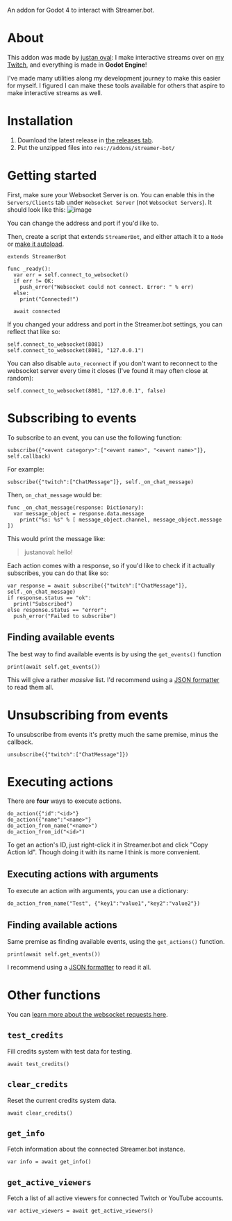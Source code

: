 An addon for Godot 4 to interact with Streamer.bot.

# About
This addon was made by [justan oval](https://justanoval.com/): I make interactive streams over on [my Twitch](https://www.twitch.tv/justanoval), and everything is made in **Godot Engine**!

I've made many utilities along my development journey to make this easier for myself. I figured I can make these tools available for others that aspire to make interactive streams as well.

# Installation
1. Download the latest release in [the releases tab](https://github.com/justanoval/StreamerBot.gd/releases).
2. Put the unzipped files into `res://addons/streamer-bot/`

# Getting started
First, make sure your Websocket Server is on. You can enable this in the `Servers/Clients` tab under `Websocket Server` (not `Websocket Servers`). It should look like this:
![image](https://github.com/user-attachments/assets/61ba3be5-88f3-4f84-9cec-1b40b59c2564)

You can change the address and port if you'd ilke to.

Then, create a script that extends `StreamerBot`, and either attach it to a `Node` or [make it autoload](https://docs.godotengine.org/en/stable/tutorials/scripting/singletons_autoload.html).
```gdscript
extends StreamerBot

func _ready():
  var err = self.connect_to_websocket()
  if err != OK:
    push_error("Websocket could not connect. Error: " % err)
  else:
    print("Connected!")
  
  await connected
```

If you changed your address and port in the Streamer.bot settings, you can reflect that like so:
```gdscript
self.connect_to_websocket(8081)
self.connect_to_websocket(8081, "127.0.0.1")
```

You can also disable `auto_reconnect` if you don't want to reconnect to the websocket server every time it closes (I've found it may often close at random):
```gdscript
self.connect_to_websocket(8081, "127.0.0.1", false)
```

# Subscribing to events
To subscribe to an event, you can use the following function:
```gdscript
subscribe({"<event category>":["<event name>", "<event name>"]}, self.callback)
```
For example:
```gdscript
subscribe({"twitch":["ChatMessage"]}, self._on_chat_message)
```
Then, `on_chat_message` would be:
```gdscript
func _on_chat_message(response: Dictionary):
  var message_object = response.data.message
	print("%s: %s" % [ message_object.channel, message_object.message ])
```
This would print the message like:
> justanoval: hello!

Each action comes with a response, so if you'd like to check if it actually subscribes, you can do that like so:
```gdscript
var response = await subscribe({"twitch":["ChatMessage"]}, self._on_chat_message)
if response.status == "ok":
  print("Subscribed")
else response.status == "error":
  push_error("Failed to subscribe")
```

## Finding available events
The best way to find available events is by using the `get_events()` function
```gdscript
print(await self.get_events())
```
This will give a rather _massive_ list. I'd recommend using a [JSON formatter](https://json.fans/) to read them all.

# Unsubscribing from events
To unsubscribe from events it's pretty much the same premise, minus the callback.
```gdscript
unsubscribe({"twitch":["ChatMessage"]})
```

# Executing actions
There are **four** ways to execute actions.
```gdscript
do_action({"id":"<id>"}
do_action({"name":"<name>"}
do_action_from_name("<name>")
do_action_from_id("<id>")
```

To get an action's ID, just right-click it in Streamer.bot and click "Copy Action Id". Though doing it with its name I think is more convenient.

## Executing actions with arguments
To execute an action with arguments, you can use a dictionary:
```gdscript
do_action_from_name("Test", {"key1":"value1","key2":"value2"})
```

## Finding available actions
Same premise as finding available events, using the `get_actions()` function.
```gdscript
print(await self.get_events())
```
I recommend using a [JSON formatter](https://json.fans/) to read it all.

# Other functions
You can [learn more about the websocket requests here](https://docs.streamer.bot/api/servers/websocket/requests).
## `test_credits`
Fill credits system with test data for testing.
```gdscript
await test_credits()
```
## `clear_credits`
Reset the current credits system data.
```gdscript
await clear_credits()
```
## `get_info`
Fetch information about the connected Streamer.bot instance.
```gdscript
var info = await get_info()
```
## `get_active_viewers`
Fetch a list of all active viewers for connected Twitch or YouTube accounts.
```gdscript
var active_viewers = await get_active_viewers()
```
